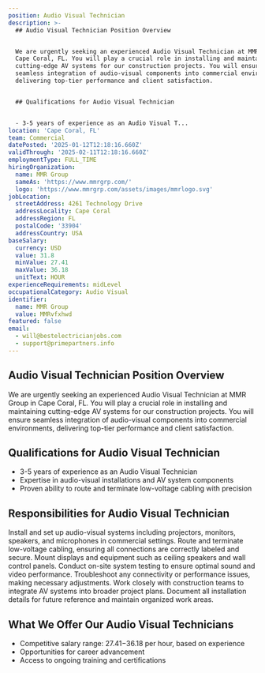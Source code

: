 ```yaml
---
position: Audio Visual Technician
description: >-
  ## Audio Visual Technician Position Overview


  We are urgently seeking an experienced Audio Visual Technician at MMR Group in
  Cape Coral, FL. You will play a crucial role in installing and maintaining
  cutting-edge AV systems for our construction projects. You will ensure
  seamless integration of audio-visual components into commercial environments,
  delivering top-tier performance and client satisfaction.


  ## Qualifications for Audio Visual Technician


  - 3-5 years of experience as an Audio Visual T...
location: 'Cape Coral, FL'
team: Commercial
datePosted: '2025-01-12T12:18:16.660Z'
validThrough: '2025-02-11T12:18:16.660Z'
employmentType: FULL_TIME
hiringOrganization:
  name: MMR Group
  sameAs: 'https://www.mmrgrp.com/'
  logo: 'https://www.mmrgrp.com/assets/images/mmrlogo.svg'
jobLocation:
  streetAddress: 4261 Technology Drive
  addressLocality: Cape Coral
  addressRegion: FL
  postalCode: '33904'
  addressCountry: USA
baseSalary:
  currency: USD
  value: 31.8
  minValue: 27.41
  maxValue: 36.18
  unitText: HOUR
experienceRequirements: midLevel
occupationalCategory: Audio Visual
identifier:
  name: MMR Group
  value: MMRvfxhwd
featured: false
email:
  - will@bestelectricianjobs.com
  - support@primepartners.info
---
```




## Audio Visual Technician Position Overview

We are urgently seeking an experienced Audio Visual Technician at MMR Group in Cape Coral, FL. You will play a crucial role in installing and maintaining cutting-edge AV systems for our construction projects. You will ensure seamless integration of audio-visual components into commercial environments, delivering top-tier performance and client satisfaction.

## Qualifications for Audio Visual Technician

- 3-5 years of experience as an Audio Visual Technician
- Expertise in audio-visual installations and AV system components
- Proven ability to route and terminate low-voltage cabling with precision

## Responsibilities for Audio Visual Technician

Install and set up audio-visual systems including projectors, monitors, speakers, and microphones in commercial settings. Route and terminate low-voltage cabling, ensuring all connections are correctly labeled and secure. Mount displays and equipment such as ceiling speakers and wall control panels. Conduct on-site system testing to ensure optimal sound and video performance. Troubleshoot any connectivity or performance issues, making necessary adjustments. Work closely with construction teams to integrate AV systems into broader project plans. Document all installation details for future reference and maintain organized work areas.

## What We Offer Our Audio Visual Technicians

- Competitive salary range: $27.41-$36.18 per hour, based on experience
- Opportunities for career advancement
- Access to ongoing training and certifications
